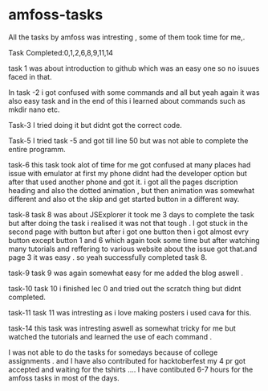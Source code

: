 # amfoss-tasks

All the tasks by amfoss was intresting , some of them took time for me,.

Task Completed:0,1,2,6,8,9,11,14


task 1 was about introduction to github which was an easy one so no isuues faced in that.


In task -2 i got confused with some commands and all but yeah again it was also easy task and in the end of this i learned about commands such as mkdir nano etc.

Task-3  I tried doing it but didnt got the correct code.

Task-5 I tried task -5 and got till line 50 but was not able to complete the entire programm.

task-6 this task took alot of time for me got confused at many places  had issue with emulator at first my phone didnt had the developer option but after that used another phone and got it. i got all the pages dscription heading and also the dotted animation , but then animation was somewhat different and also ot the skip and get started button in a different way.

task-8 task 8 was about JSExplorer it took me 3 days to complete the task but after doing the task i realised it was not that tough . I got stuck in the second page with button but after i got one button then i got almost evry button except button 1 and 6 which again took some time but after watching many tutorials and reffering to various website about the issue got that.and page 3 it was easy . so yeah successfully completed task 8.

task-9 task 9 was again somewhat easy for me added the blog aswell .

task-10 task 10 i finished lec 0 and tried out the scratch thing but didnt completed.

task-11 task 11 was intresting as i love making posters i used cava for this.

task-14 this task was intresting aswell as somewhat tricky for me but watched the tutorials and learned the use of each command .


I was not able to do the tasks for somedays because of college assignments . and I have also contributed for hacktoberfest my 4 pr got accepted and waiting for the tshirts ....
I have contibuted 6-7 hours for the amfoss tasks in most of the days.
